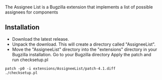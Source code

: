 The Assignee List is a Bugzilla extension that implements a list of possible assignees for components
## Installation
* Download the latest release.
* Unpack the download. This will create a directory called "AssigneeList".
* Move the "AssigneeList" directory into the "extensions" directory in your Bugzilla installation.
Go to your Bugzilla directory
Apply the patch and run checksetup.pl
```
patch -p0 -i extensions/AssigneeList/patch-4.1.diff
./checksetup.pl
```

